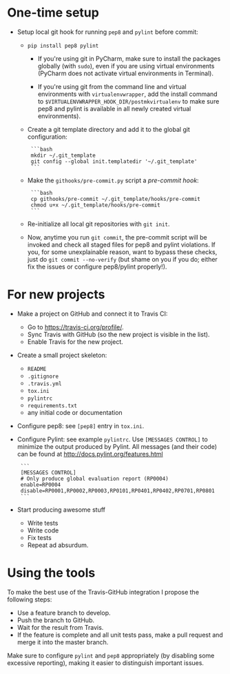 # One-time setup
* Setup local git hook for running `pep8` and `pylint` before commit:
  * `pip install pep8 pylint`
    * If you're using git in PyCharm, make sure to install the packages
      globally (with `sudo`), even if you are using virtual environments
      (PyCharm does not activate virtual environments in Terminal).

    * If you're using git from the command line and virtual environments with
      `virtualenvwrapper`, add the install command to
      `$VIRTUALENVWRAPPER_HOOK_DIR/postmkvirtualenv` to make sure pep8 and
      pylint is available in all newly created virtual environments).

  * Create a git template directory and add it to the global git configuration:

         ```bash
         mkdir ~/.git_template
         git config --global init.templatedir '~/.git_template'
         ```

  * Make the `githooks/pre-commit.py` script a *pre-commit hook*:

         ```bash
         cp githooks/pre-commit ~/.git_template/hooks/pre-commit
         chmod u+x ~/.git_template/hooks/pre-commit
         ```

  * Re-initialize all local git repositories with `git init`.

  * Now, anytime you run `git commit`, the pre-commit
    script will be invoked and check all staged files for pep8 and pylint
    violations. If you, for some unexplainable reason, want to bypass these
    checks, just do `git commit --no-verify` (but shame on you if you do;
    either fix the issues or configure pep8/pylint properly!).

# For new projects

* Make a project on GitHub and connect it to Travis CI:
  * Go to https://travis-ci.org/profile/.
  * Sync Travis with GitHub (so the new project is visible in the list).
  * Enable Travis for the new project.

* Create a small project skeleton:
  * `README`
  * `.gitignore`
  * `.travis.yml`
  * `tox.ini`
  * `pylintrc`
  * `requirements.txt`
  * any initial code or documentation

* Configure pep8: see `[pep8]` entry in `tox.ini`.

* Configure Pylint: see example `pylintrc`. Use `[MESSAGES CONTROL]` to minimize
the output produced by Pylint. All messages (and their code) can be found at
http://docs.pylint.org/features.html

       ```
       [MESSAGES CONTROL]
       # Only produce global evaluation report (RP0004)
       enable=RP0004
       disable=RP0001,RP0002,RP0003,RP0101,RP0401,RP0402,RP0701,RP0801
       ```

* Start producing awesome stuff
  * Write tests
  * Write code
  * Fix tests
  * Repeat ad absurdum.

# Using the tools
To make the best use of the Travis-GitHub integration I propose the following
steps:

* Use a feature branch to develop.
* Push the branch to GitHub.
* Wait for the result from Travis.
* If the feature is complete and all unit tests pass, make a pull request and
  merge it into the master branch.

Make sure to configure `pylint` and `pep8` appropriately (by disabling some
excessive reporting), making it easier to distinguish important issues.
